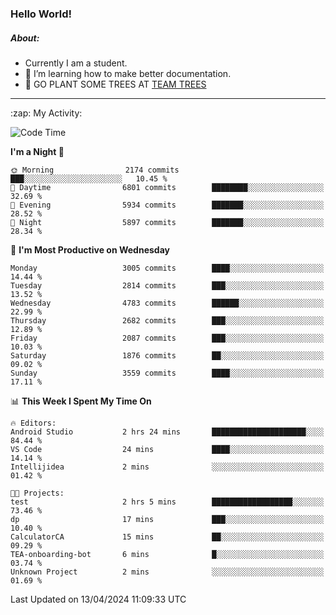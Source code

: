 ### Hello World!

##### About:
- Currently I am a student.
- 🌱 I’m learning how to make better documentation.
- 🌱 GO PLANT SOME TREES AT [TEAM TREES](https://teamtrees.org/)

---
  <summary>:zap: My Activity:</summary>
  
<!--START_SECTION:waka-->
![Code Time](http://img.shields.io/badge/Code%20Time-1%2C314%20hrs%206%20mins-blue)

**I'm a Night 🦉** 

```text
🌞 Morning                2174 commits        ███░░░░░░░░░░░░░░░░░░░░░░   10.45 % 
🌆 Daytime                6801 commits        ████████░░░░░░░░░░░░░░░░░   32.69 % 
🌃 Evening                5934 commits        ███████░░░░░░░░░░░░░░░░░░   28.52 % 
🌙 Night                  5897 commits        ███████░░░░░░░░░░░░░░░░░░   28.34 % 
```
📅 **I'm Most Productive on Wednesday** 

```text
Monday                   3005 commits        ████░░░░░░░░░░░░░░░░░░░░░   14.44 % 
Tuesday                  2814 commits        ███░░░░░░░░░░░░░░░░░░░░░░   13.52 % 
Wednesday                4783 commits        ██████░░░░░░░░░░░░░░░░░░░   22.99 % 
Thursday                 2682 commits        ███░░░░░░░░░░░░░░░░░░░░░░   12.89 % 
Friday                   2087 commits        ███░░░░░░░░░░░░░░░░░░░░░░   10.03 % 
Saturday                 1876 commits        ██░░░░░░░░░░░░░░░░░░░░░░░   09.02 % 
Sunday                   3559 commits        ████░░░░░░░░░░░░░░░░░░░░░   17.11 % 
```


📊 **This Week I Spent My Time On** 

```text
🔥 Editors: 
Android Studio           2 hrs 24 mins       █████████████████████░░░░   84.44 % 
VS Code                  24 mins             ████░░░░░░░░░░░░░░░░░░░░░   14.14 % 
Intellijidea             2 mins              ░░░░░░░░░░░░░░░░░░░░░░░░░   01.42 % 

🐱‍💻 Projects: 
test                     2 hrs 5 mins        ██████████████████░░░░░░░   73.46 % 
dp                       17 mins             ███░░░░░░░░░░░░░░░░░░░░░░   10.40 % 
CalculatorCA             15 mins             ██░░░░░░░░░░░░░░░░░░░░░░░   09.29 % 
TEA-onboarding-bot       6 mins              █░░░░░░░░░░░░░░░░░░░░░░░░   03.74 % 
Unknown Project          2 mins              ░░░░░░░░░░░░░░░░░░░░░░░░░   01.69 % 
```


 Last Updated on 13/04/2024 11:09:33 UTC
<!--END_SECTION:waka-->
